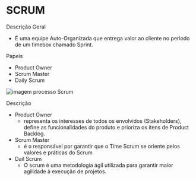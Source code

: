 # SCRUM

 Descrição Geral
- É uma equipe Auto-Organizada que entrega valor ao cliente no periodo de um timebox chamado Sprint.


Papeis

- Product Owner
- Scrum Master 
- Daily Scrum

![imagem processo Scrum](https://img.freepik.com/vetores-gratis/infografico-scrum_23-2148582396.jpg?w=900&t=st=1718288552~exp=1718289152~hmac=9a9c29ae4eeecdc223ca6421613c52b4b29c96f0b42c498498280b3229d3bfb5)

Descrição
 - Product Owner
    - representa os interesses de todos os envolvidos (Stakeholders), define as funcionalidades do produto e prioriza os itens de Product Backlog.
- Scrum Master
    - é o responsável por garantir que o Time Scrum se oriente pelos valores e práticas do Scrum
- Dail Scrum
    - O scrum é uma metodologia ágil utilizada para garantir maior agilidade à execução de projetos.